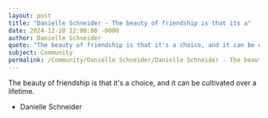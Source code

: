 ```yaml
---
layout: post
title: "Danielle Schneider - The beauty of friendship is that its a"
date: 2024-12-28 12:00:00 -0000
author: Danielle Schneider
quote: "The beauty of friendship is that it's a choice, and it can be cultivated over a lifetime."
subject: Community
permalink: /Community/Danielle Schneider/Danielle Schneider - The beauty of friendship is that its a
---
```


The beauty of friendship is that it's a choice, and it can be cultivated over a lifetime.

- Danielle Schneider
